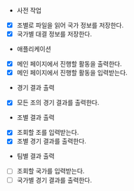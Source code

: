 - 사전 작업
* [x] 조별로 파일을 읽어 국가 정보를 저장한다.
* [x] 국가별 대결 정보를 저장한다.

- 애플리케이션
* [x] 메인 페이지에서 진행할 활동을 출력한다.
* [x] 메인 페이지에서 진행할 활동을 입력받는다.

- 경기 결과 출력
* [x] 모든 조의 경기 결과를 출력한다.

- 조별 결과 출력
* [x] 조회할 조를 입력받는다.
* [x] 조별 경기 결과를 출력한다.

- 팀별 결과 출력
* [ ] 조회할 국가를 입력받는다.
* [ ] 국가별 경기 결과를 출력한다.
